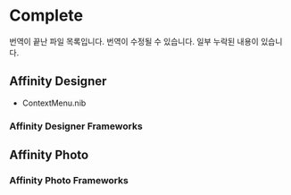 # Complete
번역이 끝난 파일 목록입니다. 번역이 수정될 수 있습니다. 일부 누락된 내용이 있습니다.
## Affinity Designer
* ContextMenu.nib
### Affinity Designer Frameworks
## Affinity Photo
### Affinity Photo Frameworks
